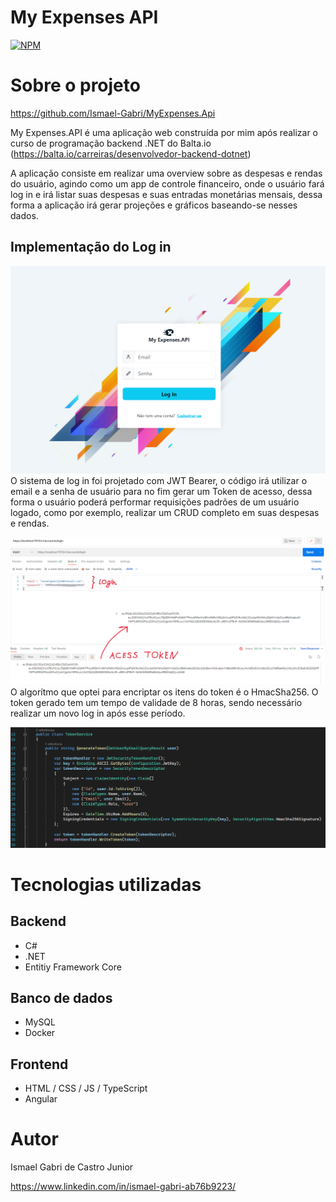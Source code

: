 # My Expenses API
[![NPM](https://img.shields.io/npm/l/react)](https://github.com/Ismael-Gabri/MyExpenses.Api/blob/main/LICENCE) 

# Sobre o projeto

https://github.com/Ismael-Gabri/MyExpenses.Api

My Expenses.API é uma aplicação web construída por mim após realizar o curso de programação backend .NET do Balta.io (https://balta.io/carreiras/desenvolvedor-backend-dotnet)

A aplicação consiste em realizar uma overview sobre as despesas e rendas do usuário, agindo como um app de controle financeiro, onde o usuário fará log in e irá listar suas despesas e suas entradas monetárias mensais, dessa forma a aplicação irá gerar projeções e gráficos baseando-se nesses dados.

## Implementação do Log in
![Web 1](https://github.com/Ismael-Gabri/assets/blob/main/imagens/Medium%20Login%20Screen.png)
O sistema de log in foi projetado com JWT Bearer, o código irá utilizar o email e a senha de usuário para no fim gerar um Token de acesso, dessa forma o usuário poderá performar requisições padrões de um usuário logado, como por exemplo, realizar um CRUD completo em suas despesas e rendas.

![Web 2](https://github.com/Ismael-Gabri/assets/blob/main/imagens/Login%20Requisition%202.png)
O algorítmo que optei para encriptar os itens do token é o HmacSha256. O token gerado tem um tempo de validade de 8 horas, sendo necessário realizar um novo log in após esse período.

![Web 3](https://github.com/Ismael-Gabri/assets/blob/main/imagens/Token%20Service.png)

# Tecnologias utilizadas
## Backend
- C#
- .NET
- Entitiy Framework Core
## Banco de dados
- MySQL
- Docker
## Frontend
- HTML / CSS / JS / TypeScript
- Angular

# Autor

Ismael Gabri de Castro Junior

https://www.linkedin.com/in/ismael-gabri-ab76b9223/
